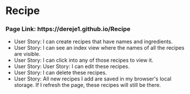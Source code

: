 # Recipe
<h3>Page Link: https://dereje1.github.io/Recipe</h3>
<ul>
  <li>User Story: I can create recipes that have names and ingredients.</li>
  <li>User Story: I can see an index view where the names of all the recipes are visible.</li>
  <li>User Story: I can click into any of those recipes to view it.</li>
  <li>User Story: User Story: I can edit these recipes.</li>
  <li>User Story: I can delete these recipes.</li>
  <li>User Story: All new recipes I add are saved in my browser's local storage. If I refresh the page, these recipes will still be there.</li>
</ul>
